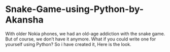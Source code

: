 # Snake-Game-using-Python-by-Akansha
With older Nokia phones, we had an old-age addiction with the snake game. But of course, we don’t have it anymore. What if you could write one for yourself using Python? So i have created it, Here is the look.
